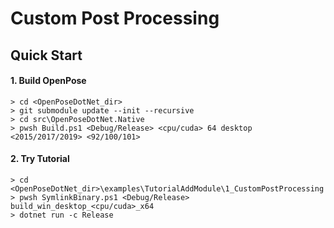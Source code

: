 # Custom Post Processing

## Quick Start

#### 1. Build OpenPose

````dos
> cd <OpenPoseDotNet_dir>
> git submodule update --init --recursive
> cd src\OpenPoseDotNet.Native
> pwsh Build.ps1 <Debug/Release> <cpu/cuda> 64 desktop <2015/2017/2019> <92/100/101>
````

#### 2. Try Tutorial

````dos
> cd <OpenPoseDotNet_dir>\examples\TutorialAddModule\1_CustomPostProcessing
> pwsh SymlinkBinary.ps1 <Debug/Release> build_win_desktop_<cpu/cuda>_x64
> dotnet run -c Release
````